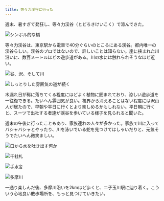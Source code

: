 ```yaml
---
title: 等々力渓谷に行った
---
```

週末、暑すぎて発狂し、等々力渓谷（とどろきけいこく）で涼んできた。

![](https://lh3.googleusercontent.com/QsOdKqZh9_ZBcVNBI5BVujIRrmn_8uBLFXeXbRLl4e3LpC_h05rxjM_SID7oQwifXKxshs84cl3gQSHLnGN-q6Ec1rRTB1Nov0VfzS4c2bU9bOMee1CDcZlkBCkFUz3w5OmJ6PANrP9H6bGMM1JbFeyA3iHyTovtqQ0ywd1BOkUqLfQnwGfBQ1Zl8Q "シンボル的な橋")

等々力渓谷は、東京駅から電車で40分ぐらいのところにある渓谷。都内唯一の渓谷らしい。渓谷のプロではないので、詳しいことは知らない。崖に挟まれた川沿いに、数百メートルほどの遊歩道がある。川の水には触れられそうなほど近い。

![](https://lh3.googleusercontent.com/KpjjWmeMzAqKtGDRrKq8C9JHIR86cK3R7XHJAFCvBKnc5zRjG1yh84sns8HsM_R5i-asjVyTG7PSScZRjF_zICGy7M67oYqjUWwWCXgp2PD5T1TV2PsW1fdVxru-WJqkUIKg0DiFSidU7iezry-l4qUFXXXgzP7yl6QtfQ0gHotZx92cIf_d_cYcBg "谷、沢、そして川")

![](https://lh4.googleusercontent.com/2Q9puAclLfgk0taPKH8d-LpCiWHqDxnkPxrrn8DvD9a2IxofU2Qeswz7wm6ayrb1biaGkhpU2Xq_OndpQk1GN_kGpx91hL67fWs2v_Q0JucYKQVaVH7YaYVT5PkfP8yv8ZAjxcbX6uDGADeYvoQPVZ5vvbKk5RrxX6hRDUjxwXauKAUghk7nbg2sag "しっとりした雰囲気の道が続く")

木漏れ日が稀に落ちてくる程度にほどよく植物に囲まれており、涼しい遊歩道を一往復できる。たいへん雰囲気が良い。視界から消えることはない程度には沢山人が居たので、早朝や平日に行くとより楽しめるかもしれない。平日朝に行くと、スーツで出社する者達が渓谷を歩いている様子を見られると聞いた。

週末の午後に行ったこともあり、家族連れの人々が多かった。家族で川に入ってバシャバシャとやったり、川を泳いでいる蛇を見つけてはしゃいだりと、元気そうでたいへん微笑ましい。

![](https://lh3.googleusercontent.com/HxMZH9FpcBJB7kcv9A02O67ZLlD5LtsU0IFTUCrij5OsmOAwCNl1rjSEK2MFMCaVdi3h2yzkvrhDl4C7KO9pKdNsncEA3mrOPkOmRAVoDGZelsD0Q4gxuYTkP-SZYhUgS4V_B_VSLHVBV4QDOhZSW8UsQOP-A2pw-BtqO3LnCJohutaBopM60vIZ8w "口から水を吐き出す何か")

![](https://lh4.googleusercontent.com/jJMjnUt1P8TUgxM2yc_4_ty2d19GjMAus8RHrbVzhWCw9CXksvBFHWX_mPpTwPn8npw0yM-08_8cPbU-Cz0yPKBXVOT9qot96m4HuL8TCSPM4WOcabvhdb46_ul0lGznEVjnQG7VZSlLlMrsVSApsl3cehKY7Lo3Rrw4gLk5_5mXtmbXrIAxXlkJnw "千社札")

![](https://lh3.googleusercontent.com/fdXeKDV9CfqnbPbv7g0Qz3CiCuhzEAsKDSx1I_as1biUj_oUlTI9B-hwD5h958iTZ9_cBCa8BVVQk9YZNStC4kI4MEBDH-bpgukVAoHzkYZN7eoh485j60dIinyLFEbCPJZuhHIqZ23AQRYlMdILxmx5BFxS6k9hTylUQ0d3gToTAhDSh6p69TOiAw "手水舎")

![](https://lh6.googleusercontent.com/fCN1zrzs5FT_TtbRri_kpZP5akteWCHGFB2Xweql6rBcifvhLLvJ_34FN01evLygXGMiXjZqSxQcHrvkivfjtFAg1sVcb4PoZgMP8rLeIX4J-NHW7k6kkV9F3IauFfAoIXLw92dmFXTnDb1X0vOv_41SjrIdaQZXH_cbC8jmQclJ4O5NUbnobqzD6g "多摩川")

一通り楽しんだ後、多摩川沿いを2kmほど歩くと、二子玉川駅に辿り着く。こういう心地良い散歩場所を、もっと見つけていきたい。
